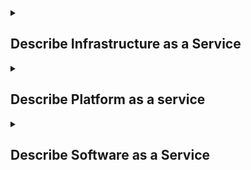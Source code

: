 <details>
<summary>

## Describe Infrastructure as a Service

</summary>

Infrastructure as a service (IaaS) is the most flexible category of cloud services, as it provides you the maximum amount of control for your cloud resources. In an IaaS model, the **cloud provider is responsible for maintaining the hardware, network connectivity (to the internet), and physical security. You’re responsible for everything else: operating system installation, configuration, and maintenance; network configuration; database and storage configuration; and so on.** With IaaS, you’re essentially renting the hardware in a cloud datacenter, but what you do with that hardware is up to you.

![Shared responsibility model](https://learn.microsoft.com/en-us/training/wwl-azure/describe-cloud-service-types/media/shared-responsibility-b3829bfe.svg)

## Scenarios

Some common scenarios where IaaS might make sense include:

- Lift-and-shift migration: You’re setting up cloud resources similar to your on-prem datacenter, and then simply moving the things running on-prem to running on the IaaS infrastructure.
- Testing and development: You have established configurations for development and test environments that you need to rapidly replicate. You can start up or shut down the different environments rapidly with an IaaS structure, while maintaining complete control.

</details>

<details>
<summary>

## Describe Platform as a service

</summary>

Platform as a service (PaaS) is a middle ground between renting space in a datacenter (infrastructure as a service) and paying for a complete and deployed solution (software as a service). In a PaaS environment, the cloud provider maintains the physical infrastructure, physical security, and connection to the internet. They also maintain the operating systems, middleware, development tools, and business intelligence services that make up a cloud solution. In a PaaS scenario, **you don't have to worry about the licensing or patching for operating systems and databases**.

**PaaS is well suited to provide a complete development environment without the headache of maintaining all the development infrastructure.**

![Shared responsibility model](https://learn.microsoft.com/en-us/training/wwl-azure/describe-cloud-service-types/media/shared-responsibility-b3829bfe.svg)

#### Shared responsibility model

The shared responsibility model applies to all the cloud service types. PaaS splits the responsibility between you and the cloud provider. The cloud provider is responsible for maintaining the physical infrastructure and its access to the internet, just like in IaaS. In the PaaS model, the cloud provider will also maintain the operating systems, databases, and development tools. Think of PaaS like using a domain joined machine: IT maintains the device with regular updates, patches, and refreshes.

Depending on the configuration, you or the cloud provider may be responsible for networking settings and connectivity within your cloud environment, network and application security, and the directory infrastructure.

## Scenarios

Some common scenarios where PaaS might make sense include:

Development framework: PaaS provides a framework that developers can build upon to develop or customize cloud-based applications. Similar to the way you create an Excel macro, PaaS lets developers create applications using built-in software components. Cloud features such as scalability, high-availability, and multi-tenant capability are included, reducing the amount of coding that developers must do.
Analytics or business intelligence: Tools provided as a service with PaaS allow organizations to analyze and mine their data, finding insights and patterns and predicting outcomes to improve forecasting, product design decisions, investment returns, and other business decisions.

</details>

<details>
<summary>

## Describe Software as a Service

</summary>
Software as a service (SaaS) is the most complete cloud service model from a product perspective. With SaaS, you’re essentially renting or using a fully developed application. Email, financial software, messaging applications, and connectivity software are all common examples of a SaaS implementation.

While the SaaS model may be the least flexible, it’s also the easiest to get up and running. It requires the least amount of technical knowledge or expertise to fully employ.

#### Shared responsibility model

![Shared responsibility model](https://learn.microsoft.com/en-us/training/wwl-azure/describe-cloud-service-types/media/shared-responsibility-b3829bfe.svg)
The shared responsibility model applies to all the cloud service types. SaaS is the model that places the most responsibility with the cloud provider and the least responsibility with the user. In a SaaS environment you’re responsible for the data that you put into the system, the devices that you allow to connect to the system, and the users that have access. Nearly everything else falls to the cloud provider. The cloud provider is responsible for physical security of the datacenters, power, network connectivity, and application development and patching.

![Shared responsibility model](https://learn.microsoft.com/en-us/training/wwl-azure/describe-cloud-service-types/media/shared-responsibility-b3829bfe.svg)

#### Scenarios

Some common scenarios for SaaS are:

- Email and messaging.
- Business productivity applications.
- Finance and expense tracking.

</details>

